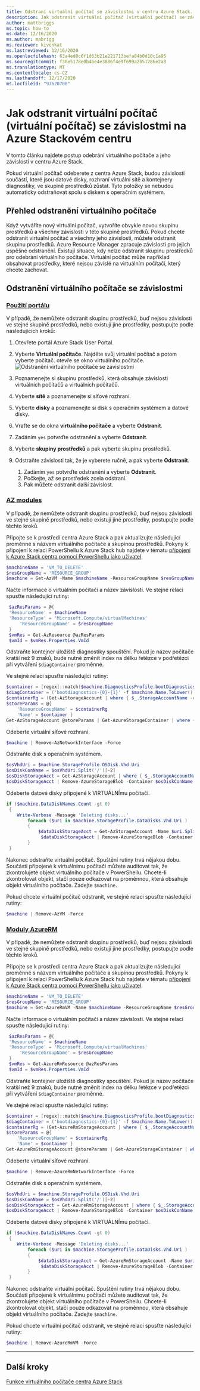 ```yaml
---
title: Odstraní virtuální počítač se závislostmi v centru Azure Stack.
description: Jak odstranit virtuální počítač (virtuální počítač) se závislostmi na Azure Stackovém centru
author: mattbriggs
ms.topic: how-to
ms.date: 12/16/2020
ms.author: mabrigg
ms.reviewer: kivenkat
ms.lastreviewed: 12/16/2020
ms.openlocfilehash: 63a4ed0c6f1d63b21e221713befa84b0d10c1a95
ms.sourcegitcommit: f30e5178e0b4be4e3886f4e9f699a2b51286e2a8
ms.translationtype: MT
ms.contentlocale: cs-CZ
ms.lasthandoff: 12/17/2020
ms.locfileid: "97620700"
---
```

# <a name="how-to-delete-a-vm-virtual-machine-with-dependencies-on-azure-stack-hub"></a>Jak odstranit virtuální počítač (virtuální počítač) se závislostmi na Azure Stackovém centru

V tomto článku najdete postup odebrání virtuálního počítače a jeho závislostí v centru Azure Stack.

Pokud virtuální počítač odeberete z centra Azure Stack, budou závislosti součástí, které jsou datové disky, rozhraní virtuální sítě a kontejnery diagnostiky, ve skupině prostředků zůstat. Tyto položky se nebudou automaticky odstraňovat spolu s diskem s operačním systémem.

## <a name="delete-a-vm-overview"></a>Přehled odstranění virtuálního počítače

Když vytváříte nový virtuální počítač, vytvoříte obvykle novou skupinu prostředků a všechny závislosti v této skupině prostředků. Pokud chcete odstranit virtuální počítač a všechny jeho závislosti, můžete odstranit skupinu prostředků. Azure Resource Manager zpracuje závislosti pro jejich úspěšné odstranění. Existují situace, kdy nelze odstranit skupinu prostředků pro odebrání virtuálního počítače. Virtuální počítač může například obsahovat prostředky, které nejsou závislé na virtuálním počítači, který chcete zachovat.

## <a name="delete-a-vm-with-dependencies"></a>Odstranění virtuálního počítače se závislostmi

### <a name="with-the-portal"></a>[Použití portálu](#tab/portal)

V případě, že nemůžete odstranit skupinu prostředků, buď nejsou závislosti ve stejné skupině prostředků, nebo existují jiné prostředky, postupujte podle následujících kroků:

1. Otevřete portál Azure Stack User Portal.

2. Vyberte **Virtuální počítače**. Najděte svůj virtuální počítač a potom vyberte počítač. otevře se okno virtuálního počítače.  
![Odstranění virtuálního počítače se závislostmi](./media/delete-vm/azure-stack-hub-delete-vm-portal.png)  

3. Poznamenejte si skupinu prostředků, která obsahuje závislosti virtuálních počítačů a virtuálních počítačů.

4. Vyberte **sítě** a poznamenejte si síťové rozhraní.

5. Vyberte **disky** a poznamenejte si disk s operačním systémem a datové disky.

6. Vraťte se do okna **virtuálního počítače** a vyberte **Odstranit**.

7. Zadáním `yes` potvrďte odstranění a vyberte **Odstranit**.

7. Vyberte **skupiny prostředků** a pak vyberte skupinu prostředků.

8. Odstraňte závislosti tak, že je vyberete ručně, a pak vyberte **Odstranit**.
    1. Zadáním `yes` potvrďte odstranění a vyberte **Odstranit**.
    2. Počkejte, až se prostředek zcela odstraní.
    3. Pak můžete odstranit další závislost.

### <a name="az-modules"></a>[AZ modules](#tab/ps-az)

V případě, že nemůžete odstranit skupinu prostředků, buď nejsou závislosti ve stejné skupině prostředků, nebo existují jiné prostředky, postupujte podle těchto kroků.

Připojte se k prostředí centra Azure Stack a pak aktualizujte následující proměnné s názvem virtuálního počítače a skupinou prostředků. Pokyny k připojení k relaci PowerShellu k Azure Stack hub najdete v tématu [připojení k Azure Stack centra pomocí PowerShellu jako uživatel](azure-stack-powershell-configure-user.md).

```powershell
$machineName = 'VM_TO_DELETE'
$resGroupName = 'RESOURCE_GROUP'
$machine = Get-AzVM -Name $machineName -ResourceGroupName $resGroupName
```

Načte informace o virtuálním počítači a název závislosti. Ve stejné relaci spusťte následující rutiny:

```powershell
 $azResParams = @{
 'ResourceName' = $machineName
 'ResourceType' = 'Microsoft.Compute/virtualMachines'
     'ResourceGroupName' = $resGroupName
 }
 $vmRes = Get-AzResource @azResParams
 $vmId = $vmRes.Properties.VmId
```

Odstraňte kontejner úložiště diagnostiky spouštění. Pokud je název počítače kratší než 9 znaků, bude nutné změnit index na délku řetězce v podřetězci při vytváření `$diagContainer` proměnné. 

Ve stejné relaci spusťte následující rutiny:

```powershell
$container = [regex]::match($machine.DiagnosticsProfile.bootDiagnostics.storageUri, '^http[s]?://(.+?)\.').groups[1].value
$diagContainer = ('bootdiagnostics-{0}-{1}' -f $machine.Name.ToLower().Substring(0, 9), $vmId)
$containerRg = (Get-AzStorageAccount | where { $_.StorageAccountName -eq $container }).ResourceGroupName
$storeParams = @{
    'ResourceGroupName' = $containerRg
    'Name' = $container }
Get-AzStorageAccount @storeParams | Get-AzureStorageContainer | where { $_.Name-eq $diagContainer } | Remove-AzureStorageContainer -Force
```

Odeberte virtuální síťové rozhraní.

```powershell
$machine | Remove-AzNetworkInterface -Force
```

Odstraňte disk s operačním systémem.

```powershell
$osVhdUri = $machine.StorageProfile.OSDisk.Vhd.Uri
$osDiskConName = $osVhdUri.Split('/')[-2]
$osDiskStorageAcct = Get-AzStorageAccount | where { $_.StorageAccountName -eq $osVhdUri.Split('/')[2].Split('.')[0] }
$osDiskStorageAcct | Remove-AzureStorageBlob -Container $osDiskConName -Blob $osVhdUri.Split('/')[-1]
```

Odeberte datové disky připojené k VIRTUÁLNÍmu počítači.

```powershell
if ($machine.DataDiskNames.Count -gt 0)
 {
    Write-Verbose -Message 'Deleting disks...'
        foreach ($uri in $machine.StorageProfile.DataDisks.Vhd.Uri )
        {
            $dataDiskStorageAcct = Get-AzStorageAccount -Name $uri.Split('/')[2].Split('.')[0]
             $dataDiskStorageAcct | Remove-AzureStorageBlob -Container $uri.Split('/')[-2] -Blob $uri.Split('/')[-1] -ea Ignore
        }
 }
```

Nakonec odstraňte virtuální počítač. Spuštění rutiny trvá nějakou dobu. Součásti připojené k virtuálnímu počítači můžete auditovat tak, že zkontrolujete objekt virtuálního počítače v PowerShellu. Chcete-li zkontrolovat objekt, stačí pouze odkazovat na proměnnou, která obsahuje objekt virtuálního počítače. Zadejte `$machine`.

Pokud chcete virtuální počítač odstranit, ve stejné relaci spusťte následující rutiny:

```powershell
$machine | Remove-AzVM -Force
```
### <a name="azurerm-modules"></a>[Moduly AzureRM](#tab/ps-azureRM)

V případě, že nemůžete odstranit skupinu prostředků, buď nejsou závislosti ve stejné skupině prostředků, nebo existují jiné prostředky, postupujte podle těchto kroků.

Připojte se k prostředí centra Azure Stack a pak aktualizujte následující proměnné s názvem virtuálního počítače a skupinou prostředků. Pokyny k připojení k relaci PowerShellu k Azure Stack hub najdete v tématu [připojení k Azure Stack centra pomocí PowerShellu jako uživatel](azure-stack-powershell-configure-user.md).

```powershell
$machineName = 'VM_TO_DELETE'
$resGroupName = 'RESOURCE_GROUP'
$machine = Get-AzureRmVM -Name $machineName -ResourceGroupName $resGroupName
```

Načte informace o virtuálním počítači a název závislosti. Ve stejné relaci spusťte následující rutiny:

```powershell
 $azResParams = @{
 'ResourceName' = $machineName
 'ResourceType' = 'Microsoft.Compute/virtualMachines'
     'ResourceGroupName' = $resGroupName
 }
 $vmRes = Get-AzureRmResource @azResParams
 $vmId = $vmRes.Properties.VmId
```

Odstraňte kontejner úložiště diagnostiky spouštění. Pokud je název počítače kratší než 9 znaků, bude nutné změnit index na délku řetězce v podřetězci při vytváření `$diagContainer` proměnné. 

Ve stejné relaci spusťte následující rutiny:

```powershell
$container = [regex]::match($machine.DiagnosticsProfile.bootDiagnostics.storageUri, '^http[s]?://(.+?)\.').groups[1].value
$diagContainer = ('bootdiagnostics-{0}-{1}' -f $machine.Name.ToLower().Substring(0, 9), $vmId)
$containerRg = (Get-AzureRmStorageAccount | where { $_.StorageAccountName -eq $container }).ResourceGroupName
$storeParams = @{
    'ResourceGroupName' = $containerRg
    'Name' = $container }
Get-AzureRmStorageAccount @storeParams | Get-AzureStorageContainer | where { $_.Name-eq $diagContainer } | Remove-AzureStorageContainer -Force
```

Odeberte virtuální síťové rozhraní.

```powershell
$machine | Remove-AzureRmNetworkInterface -Force
```

Odstraňte disk s operačním systémem.

```powershell
$osVhdUri = $machine.StorageProfile.OSDisk.Vhd.Uri
$osDiskConName = $osVhdUri.Split('/')[-2]
$osDiskStorageAcct = Get-AzureRmStorageAccount | where { $_.StorageAccountName -eq $osVhdUri.Split('/')[2].Split('.')[0] }
$osDiskStorageAcct | Remove-AzureStorageBlob -Container $osDiskConName -Blob $osVhdUri.Split('/')[-1]
```

Odeberte datové disky připojené k VIRTUÁLNÍmu počítači.

```powershell
if ($machine.DataDiskNames.Count -gt 0)
 {
    Write-Verbose -Message 'Deleting disks...'
        foreach ($uri in $machine.StorageProfile.DataDisks.Vhd.Uri )
        {
            $dataDiskStorageAcct = Get-AzureRmStorageAccount -Name $uri.Split('/')[2].Split('.')[0]
             $dataDiskStorageAcct | Remove-AzureStorageBlob -Container $uri.Split('/')[-2] -Blob $uri.Split('/')[-1] -ea Ignore
        }
 }
```

Nakonec odstraňte virtuální počítač. Spuštění rutiny trvá nějakou dobu. Součásti připojené k virtuálnímu počítači můžete auditovat tak, že zkontrolujete objekt virtuálního počítače v PowerShellu. Chcete-li zkontrolovat objekt, stačí pouze odkazovat na proměnnou, která obsahuje objekt virtuálního počítače. Zadejte `$machine`.

Pokud chcete virtuální počítač odstranit, ve stejné relaci spusťte následující rutiny:

```powershell
$machine | Remove-AzureRmVM -Force
```
---
## <a name="next-steps"></a>Další kroky

[Funkce virtuálního počítače centra Azure Stack](azure-stack-vm-considerations.md)